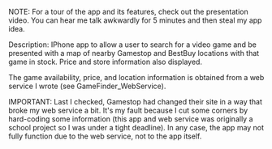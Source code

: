 NOTE: For a tour of the app and its features, check out the presentation video. You can hear me talk awkwardly for 5 minutes and then steal my app idea.

Description:
IPhone app to allow a user to search for a video game and be presented with a map of nearby Gamestop and BestBuy locations with that game in stock. Price and store information also displayed.

The game availability, price, and location information is obtained from a web service I wrote (see GameFinder_WebService).

IMPORTANT: Last I checked, Gamestop had changed their site in a way that broke my web service a bit. It's my fault because I cut some corners by hard-coding some information (this app and web service was originally a school project so I was under a tight deadline). In any case, the app may not fully function due to the web service, not to the app itself.
